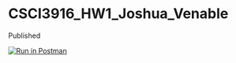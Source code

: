 # CSCI3916_HW1_Joshua_Venable
Published

[![Run in Postman](https://run.pstmn.io/button.svg)](https://app.getpostman.com/run-collection/b5bbf9b973504f634cb3#?env%5BHW1%5D=W3sia2V5IjoiJGVjaG9fYm9keSIsInZhbHVlIjoiaGVsbG8gd29ybGQiLCJlbmFibGVkIjp0cnVlfV0=)
